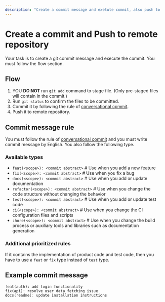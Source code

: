 ```yaml
---
description: "Create a commit message and exetute commit, also push to remote repository."
---
```

# Create a commit and Push to remote repository

Your task is to create a git commit message and execute the commit.
You must follow the flow section.

## Flow

1. YOU **DO NOT** run `git add` command to stage file. (Only pre-staged files will contain in the commit.)
2. Run `git status` to confirm the files to be committed.
3. Commit it by following the rule of [conversational commit](https://www.conventionalcommits.org/en/v1.0.0/).
4. Push it to remote repository.

## Commit message rule

You must follow the rule of [conversational commit](https://www.conventionalcommits.org/en/v1.0.0/) and you must write commit message by English.
You also follow the following type.

### Available types

- `feat(<scope>): <commit abstract>` # Use when you add a new feature
- `fix(<scope>): <commit abstract>` # Use when you fix a bug
- `docs(<scope>): <commit abstract>` # Use when you add or update documentation
- `refactor(<scope>): <commit abstract>` # Use when you change the code structure without changing the behavior
- `test(<scope>): <commit abstract>` # Use when you add or update test code
- `ci(<scope>): <commit abstract>` # Use when you change the CI configuration files and scripts
- `chore(<scope>): <commit abstract>` # Use when you change the build process or auxiliary tools and libraries such as documentation generation

### Additional prioritized rules

If it contains the implementation of product code and test code, then you have to use a `feat` or `fix` type instead of `test` type.

## Example commit message

```
feat(auth): add login functionality
fix(api): resolve user data fetching issue
docs(readme): update installation instructions
```
